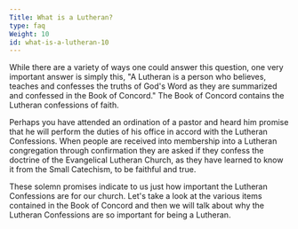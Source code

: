 ```yaml
---
Title: What is a Lutheran?
type: faq
Weight: 10
id: what-is-a-lutheran-10
---
```


While there are a variety of ways one could answer this question, one very important answer is simply this, "A Lutheran is a person who believes, teaches and confesses the truths of God's Word as they are summarized and confessed in the Book of Concord." The Book of Concord contains the Lutheran confessions of faith.

Perhaps you have attended an ordination of a pastor and heard him promise that he will perform the duties of his office in accord with the Lutheran Confessions. When people are received into membership into a Lutheran congregation through confirmation they are asked if they confess the doctrine of the Evangelical Lutheran Church, as they have learned to know it from the Small Catechism, to be faithful and true.

These solemn promises indicate to us just how important the Lutheran Confessions are for our church. Let's take a look at the various items contained in the Book of Concord and then we will talk about why the Lutheran Confessions are so important for being a Lutheran. 

&nbsp;
